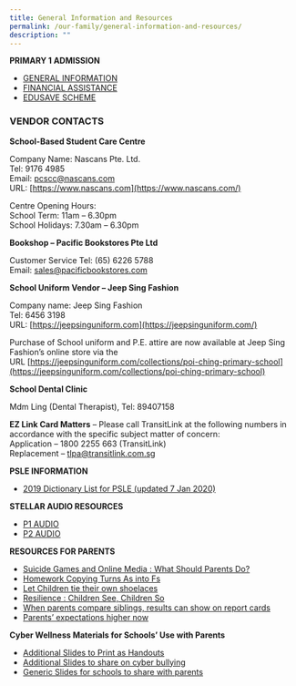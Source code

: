 ```yaml
---
title: General Information and Resources
permalink: /our-family/general-information-and-resources/
description: ""
---
```

**PRIMARY 1 ADMISSION**

*   [GENERAL INFORMATION](https://www.moe.gov.sg/education/admissions/primary-one-registration/)
*   [FINANCIAL ASSISTANCE](https://www.moe.gov.sg/education/financial-assistance)
*   [EDUSAVE SCHEME](https://www.moe.gov.sg/education/edusave)

### VENDOR CONTACTS

**School-Based Student Care Centre**

Company Name: Nascans Pte. Ltd.  <br>
Tel: 9176 4985  <br>
Email: [pcscc@nascans.com](mailto:pcscc@nascans.com)  <br>
URL: [https://www.nascans.com](https://www.nascans.com/)

Centre Opening Hours:  <br>
School Term: 11am – 6.30pm  <br>
School Holidays: 7.30am – 6.30pm

**Bookshop – Pacific Bookstores Pte Ltd**

Customer Service Tel: (65) 6226 5788 <br>
Email: sales@pacificbookstores.com

**School Uniform Vendor – Jeep Sing Fashion**

Company name: Jeep Sing Fashion  <br>
Tel: 6456 3198<br>
URL: [https://jeepsinguniform.com](https://jeepsinguniform.com/)

Purchase of School uniform and P.E. attire are now available at Jeep Sing Fashion’s online store via the URL [https://jeepsinguniform.com/collections/poi-ching-primary-school](https://jeepsinguniform.com/collections/poi-ching-primary-school)

**School Dental Clinic**

Mdm Ling (Dental Therapist), Tel: 89407158

**EZ Link Card Matters** – Please call TransitLink at the following numbers in accordance with the specific subject matter of concern: <br> 
Application – 1800 2255 663 (TransitLink)  <br>
Replacement – [tlpa@transitlink.com.sg](mailto:tlpa@transitlink.com.sg)

**PSLE INFORMATION**

* [2019 Dictionary List for PSLE (updated 7 Jan 2020)](/files/2019psledictlist_031220185877e9dade9e458a955510ad15b49c98.pdf)

**STELLAR AUDIO RESOURCES**

*   [P1 AUDIO](https://drive.google.com/drive/folders/0BwUYQqJ5nKu0Rk9IUGFXWmN6U1U?usp=sharing)
*   [P2 AUDIO](https://drive.google.com/drive/folders/0BwUYQqJ5nKu0dmdZcjhoMGNVMFE?usp=sharing)

**RESOURCES FOR PARENTS**

*   [Suicide Games and Online Media : What Should Parents Do?](https://www.schoolbag.sg/story/suicide-games-and-online-media-what-should-parents-do)
*   [Homework Copying Turns As into Fs](https://www.schoolbag.sg/story/homework-copying-turns-as-into-fs?utm_source=newsletter&utm_medium=referral&utm_campaign=2017-september)
*   [Let Children tie their own shoelaces](https://www.schoolbag.sg/story/let-children-tie-their-own-shoes?utm_source=newsletter&utm_medium=referral&utm_campaign=2017-september) 
*   [Resilience : Children See, Children So](https://www.schoolbag.sg/story/resilience-children-see-children-do)
*   [When parents compare siblings, results can show on report cards](http://www.straitstimes.com/singapore/education/when-parents-compare-siblings-results-can-show-on-report-cards)
*   [Parents’ expectations higher now](http://www.straitstimes.com/singapore/education/parents-expectations-higher-now)

**Cyber Wellness Materials for Schools’ Use with Parents**

*   [Additional Slides to Print as Handouts](https://drive.google.com/file/d/0B2uUdsTFiuj4S0NYV3gyU1cxWGM/view?usp=sharing)
*   [Additional Slides to share on cyber bullying](https://drive.google.com/file/d/0B2uUdsTFiuj4N3k4UlhlUmJhdzg/view?usp=sharing)
*   [Generic Slides for schools to share with parents](https://drive.google.com/file/d/0B2uUdsTFiuj4U0JBWnViQU4tdzA/view?usp=sharing)